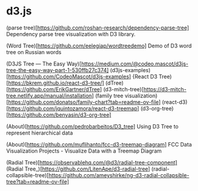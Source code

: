 # d3.js


(parse tree)[https://github.com/roshan-research/dependency-parse-tree]
Dependency parse tree visualization with D3 library.

(Word Tree)[https://github.com/eelegiap/wordtreedemo]
Demo of D3 word tree on Russian words

(D3JS Tree — The Easy Way)[https://medium.com/@codeo.mascot/d3js-tree-the-easy-way-part-1-530ffb27c374]
(d3js-examples)[https://github.com/CodeoMascot/d3js-examples]
{React D3 Tree)[https://bkrem.github.io/react-d3-tree/]
(dTree)[https://github.com/ErikGartner/dTree]
(d3-mitch-tree)[https://d3-mitch-tree.netlify.app/manual/installation]
(family tree visualization)[https://github.com/donatso/family-chart?tab=readme-ov-file]
(react-d3)[https://github.com/jquintozamora/react-d3-treemap]
(d3-org-tree)[https://github.com/benyasin/d3-org-tree]

(About)[https://github.com/pedrobarbeitos/D3_tree]
Using D3 Tree to represent hierarchical data

(About)[https://github.com/muflihanto/fcc-d3-treemap-diagram]
FCC Data Visualization Projects - Visualize Data with a Treemap Diagram



(Radial Tree)[https://observablehq.com/@d3/radial-tree-component]
(Radial Tree_)[https://github.com/LitenApe/d3-radial-tree]
(radial-collapsible-tree)[https://github.com/ameyshirke/ng-d3-radial-collapsible-tree?tab=readme-ov-file]

